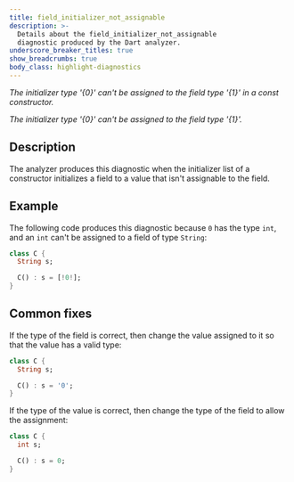```yaml
---
title: field_initializer_not_assignable
description: >-
  Details about the field_initializer_not_assignable
  diagnostic produced by the Dart analyzer.
underscore_breaker_titles: true
show_breadcrumbs: true
body_class: highlight-diagnostics
---
```


_The initializer type '{0}' can't be assigned to the field type '{1}' in a const
constructor._

_The initializer type '{0}' can't be assigned to the field type '{1}'._

## Description

The analyzer produces this diagnostic when the initializer list of a
constructor initializes a field to a value that isn't assignable to the
field.

## Example

The following code produces this diagnostic because `0` has the type `int`,
and an `int` can't be assigned to a field of type `String`:

```dart
class C {
  String s;

  C() : s = [!0!];
}
```

## Common fixes

If the type of the field is correct, then change the value assigned to it
so that the value has a valid type:

```dart
class C {
  String s;

  C() : s = '0';
}
```

If the type of the value is correct, then change the type of the field to
allow the assignment:

```dart
class C {
  int s;

  C() : s = 0;
}
```
